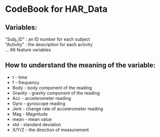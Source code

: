 # CodeBook for HAR_Data

## Variables:
"Subj_ID" 		: an ID number for each subject  
"Activity" 		: the description for each activity  
... 66 feature variables  

## How to understand the meaning of the variable:
- t - time		
- f - frequency
- Body - body component	of the reading
- Gravity - gravity component of the reading
- Acc - accelerometer reading
- Gyro - gyroscope reading
- Jerk - change rate of accelerometer reading
- Mag - Magnitude
- mean - mean value	
- std - standard deviation
- X/Y/Z - the direction of measurement